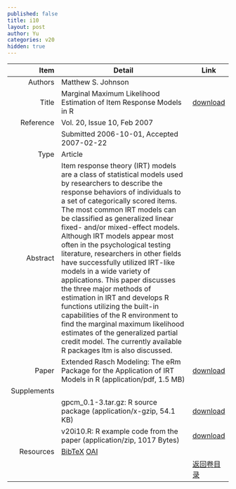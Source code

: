 ```yaml
---
published: false
title: i10
layout: post
author: Yu
categories: v20
hidden: true
---
```


| Item | Detail | Link |
|---:|---|---|
| Authors | Matthew S. Johnson| |
| Title |Marginal Maximum Likelihood Estimation of Item Response Models in R | [download](http://www.jstatsoft.org/v20/i10/paper) |
| Reference |Vol. 20, Issue 10, Feb 2007 | |
| | Submitted 2006-10-01, Accepted 2007-02-22| | 
| Type | Article| |
| Abstract | Item response theory (IRT) models are a class of statistical models used by researchers to describe the response behaviors of individuals to a set of categorically scored items. The most common IRT models can be classified as generalized linear fixed- and/or mixed-effect models. Although IRT models appear most often in the psychological testing literature, researchers in other fields have successfully utilized IRT-like models in a wide variety of applications. This paper discusses the three major methods of estimation in IRT and develops R functions utilizing the built-in capabilities of the R environment to find the marginal maximum likelihood estimates of the generalized partial credit model. The currently available R packages ltm is also discussed.| |
| Paper | Extended Rasch Modeling: The eRm Package for the Application of IRT Models in R  (application/pdf, 1.5 MB)| [download](http://www.jstatsoft.org/v20/i10/paper) |
| Supplements | | |
| |gpcm_0.1-3.tar.gz: R source package  (application/x-gzip, 54.1 KB)|  [download](http://www.jstatsoft.org/v20/i10/supp/1) |
| |v20i10.R: R example code from the paper  (application/zip, 1017 Bytes)|  [download](http://www.jstatsoft.org/v20/i10/supp/2) |
| Resources | [BibTeX](http://www.jstatsoft.org/v20/i10/bibtex) [OAI](http://www.jstatsoft.org/oai?verb=GetRecord&identifier=oai.jstatsoft/v20/i10&prefix=oai_dc)| |
| |  | [返回卷目录]({{site.baseurl}}/volume/v20.html) |